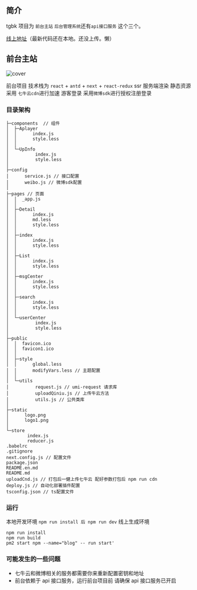 ## 简介

tgbk 项目为 `前台主站` `后台管理系统`还有`api接口服务` 这个三个。

[线上地址](http://lululuting.com "线上地址")（最新代码还在本地。还没上传。懒）

## 前台主站

![cover](http://cdn.lululuting.com/upic/WX20210321-182555@2x.png)

前台项目 技术栈为 `react` + `antd` + `next` + `react-redux` ssr 服务端渲染
静态资源 采用 `七牛云cdn`进行加速
游客登录 采用`微博sdk`进行授权注册登录

### 目录架构

```
├─components  // 组件
│  ├─Aplayer
│  │      index.js
│  │      style.less
│  │
│  └─UpInfo
│          index.js
│          style.less
│
├─config
│      service.js // 接口配置
│      weibo.js // 微博sdk配置
│
├─pages // 页面
│  │  _app.js
│  │
│  ├─Detail
│  │      index.js
│  │      md.less
│  │      style.less
│  │
│  ├─index
│  │      index.js
│  │      style.less
│  │
│  ├─List
│  │      index.js
│  │      style.less
│  │
│  ├─msgCenter
│  │      index.js
│  │      style.less
│  │
│  ├─search
│  │      index.js
│  │      style.less
│  │
│  └─userCenter
│          index.js
│          style.less
│
├─public
│  │  favicon.ico
│  │  favicon1.ico
│  │
│  ├─style
│  │      global.less
│  │      modifyVars.less // 主题配置
│  │
│  └─utils
│          request.js // umi-request 请求库
│          uploadQiniu.js // 上传牛云方法
│          utils.js // 公共类库
│
├─static
│      logo.png
│      logo1.png
│
└─store
        index.js
        reducer.js
.babelrc
.gitignore
next.config.js // 配置文件
package.json
README.en.md
README.md
uploadCnd.js // 打包后一健上传七牛云 配好参数打包后 npm run cdn
deploy.js // 自动化部署插件配置
tsconfig.json // ts配置文件
```

### 运行

本地开发环境 `npm run install 后 npm run dev`
线上生成环境

```
npm run install
npm run build
pm2 start npm --name="blog" -- run start'
```

### 可能发生的一些问题

- 七牛云和微博相关的服务都需要你来重新配置密钥和地址
- 前台依赖于 api 接口服务，运行前台项目前 请确保 api 接口服务已开启
